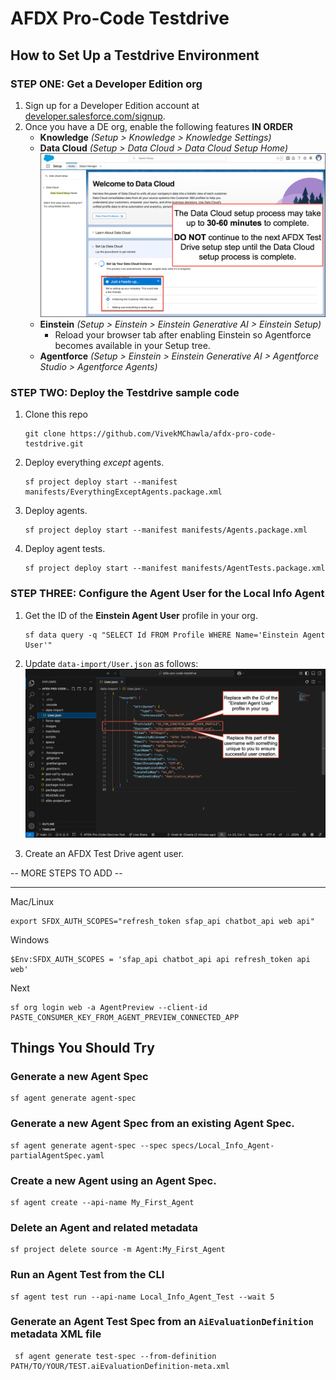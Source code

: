 # AFDX Pro-Code Testdrive

## How to Set Up a Testdrive Environment

### STEP ONE: Get a Developer Edition org
1. Sign up for a Developer Edition account at [developer.salesforce.com/signup](https://developer.salesforce.com/signup).
2. Once you have a DE org, enable the following features **IN ORDER**
   - **Knowledge** *(Setup > Knowledge > Knowledge Settings)*
   - **Data Cloud** *(Setup > Data Cloud > Data Cloud Setup Home)*
     ![Data Cloud setup can take up to 30-60 minutes to complete. DO NOT proceed until the setup process is finished.](images/data-cloud-setup.png)
   - **Einstein** *(Setup > Einstein > Einstein Generative AI > Einstein Setup)*
     - Reload your browser tab after enabling Einstein so Agentforce becomes available in your Setup tree.
   - **Agentforce** *(Setup > Einstein > Einstein Generative AI > Agentforce Studio > Agentforce Agents)*

### STEP TWO: Deploy the Testdrive sample code
1. Clone this repo
   ```
   git clone https://github.com/VivekMChawla/afdx-pro-code-testdrive.git
   ```
2. Deploy everything *except* agents.
   ```
   sf project deploy start --manifest manifests/EverythingExceptAgents.package.xml
   ```
3. Deploy agents.
   ```
   sf project deploy start --manifest manifests/Agents.package.xml
   ```
4. Deploy agent tests.
   ```
   sf project deploy start --manifest manifests/AgentTests.package.xml
   ```

### STEP THREE: Configure the Agent User for the Local Info Agent
1. Get the ID of the **Einstein Agent User** profile in your org.
   ```
   sf data query -q "SELECT Id FROM Profile WHERE Name='Einstein Agent User'"
   ```
2. Update `data-import/User.json` as follows:
   ![Update line 8 with the Einstein Agent User profile ID from the previous step. Update line 9 with something unique to you to ensure a globally unique username is specified.](images/agent-user-data-import.png)

2. Create an AFDX Test Drive agent user.

-- MORE STEPS TO ADD -- 

---


Mac/Linux
```
export SFDX_AUTH_SCOPES="refresh_token sfap_api chatbot_api web api"
```
Windows
```
$Env:SFDX_AUTH_SCOPES = 'sfap_api chatbot_api api refresh_token api web'
```

Next
```
sf org login web -a AgentPreview --client-id PASTE_CONSUMER_KEY_FROM_AGENT_PREVIEW_CONNECTED_APP
```






## Things You Should Try

### Generate a new Agent Spec
```
sf agent generate agent-spec
```
### Generate a new Agent Spec from an existing Agent Spec.
```
sf agent generate agent-spec --spec specs/Local_Info_Agent-partialAgentSpec.yaml 
```
### Create a new Agent using an Agent Spec.
```
sf agent create --api-name My_First_Agent
```
### Delete an Agent and related metadata
```
sf project delete source -m Agent:My_First_Agent  
```
### Run an Agent Test from the CLI
```
sf agent test run --api-name Local_Info_Agent_Test --wait 5
```
### Generate an Agent Test Spec from an `AiEvaluationDefinition` metadata XML file
```
 sf agent generate test-spec --from-definition PATH/TO/YOUR/TEST.aiEvaluationDefinition-meta.xml
```
